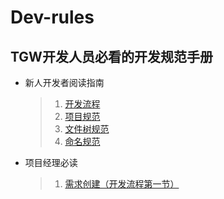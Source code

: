 # Dev-rules
## TGW开发人员必看的开发规范手册

* 新人开发者阅读指南
    >1. [开发流程](Docs/CodeProcess.md)
    >1. [项目规范]()
    >1. [文件树规范](Docs/DevBook/FileTreeRules.md)
    >1. [命名规范]()

* 项目经理必读
    >1. [需求创建（开发流程第一节）](Docs/CodeProcess.md)

